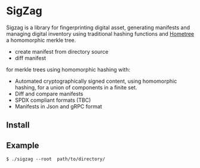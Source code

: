 # SigZag

Sigzag is a library for fingerprinting digital asset, generating manifests and managing 
digital inventory using traditional hashing functions and [Hometree](https://github.com/KevinFasusi/hometree) a 
homomorphic merkle tree.

- create manifest from directory source
- diff manifest

 for merkle trees using homomorphic hashing with:

- Automated cryptographically signed content, using homomorphic hashing, for a union of components in a finite set. 
- Diff and compare manifests
- SPDX compliant formats (TBC)
- Manifests in Json and gRPC format

## Install


## Example

```shell
$ ./sigzag --root  path/to/directory/
```

